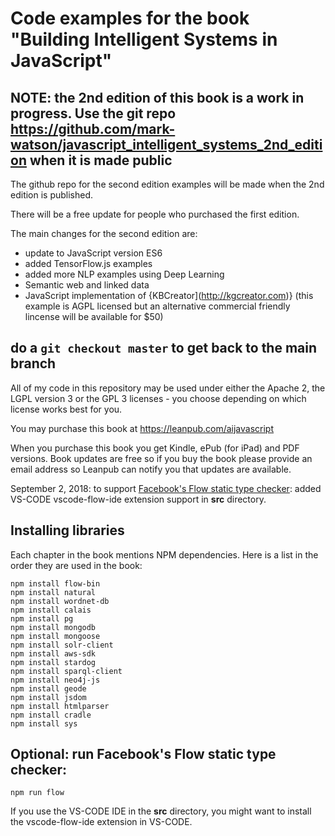 # Code examples for the book "Building Intelligent Systems in JavaScript"

## NOTE: the 2nd edition of this book is a work in progress. Use the git repo https://github.com/mark-watson/javascript_intelligent_systems_2nd_edition when it is made public

The github repo for the second edition examples will be made when the 2nd edition is published.

There will be a free update for people who purchased the first edition.

The main changes for the second edition are:

- update to JavaScript version ES6
- added TensorFlow.js examples
- added more NLP examples using Deep Learning
- Semantic web and linked data
- JavaScript implementation of {KBCreator](http://kgcreator.com)} (this example is AGPL licensed but an alternative commercial friendly lincense will be available for $50)

## do a `git checkout master` to get back to the main branch


All of my code in this repository may be used under either the Apache 2, the LGPL version 3 or the GPL 3 licenses - you choose depending on which license works best for you.

You may purchase this book at https://leanpub.com/aijavascript

When you purchase this book you get Kindle, ePub (for iPad) and PDF versions. Book updates are free so if you buy the book please provide an email address so Leanpub can notify you that updates are available.

September 2, 2018: to support [Facebook's Flow static type checker](https://flow.org/en/): added VS-CODE vscode-flow-ide extension support in **src** directory.

## Installing libraries

Each chapter in the book mentions NPM dependencies. Here is a list in the order they are used in the book:

~~~~~~~~
npm install flow-bin
npm install natural
npm install wordnet-db
npm install calais
npm install pg
npm install mongodb
npm install mongoose
npm install solr-client
npm install aws-sdk
npm install stardog
npm install sparql-client
npm install neo4j-js
npm install geode
npm install jsdom
npm install htmlparser
npm install cradle
npm install sys
~~~~~~~~

## Optional: run Facebook's Flow static type checker:

~~~~~~~~
npm run flow
~~~~~~~~

If you use the VS-CODE IDE in the **src** directory, you might want to install the vscode-flow-ide extension in VS-CODE.
 
